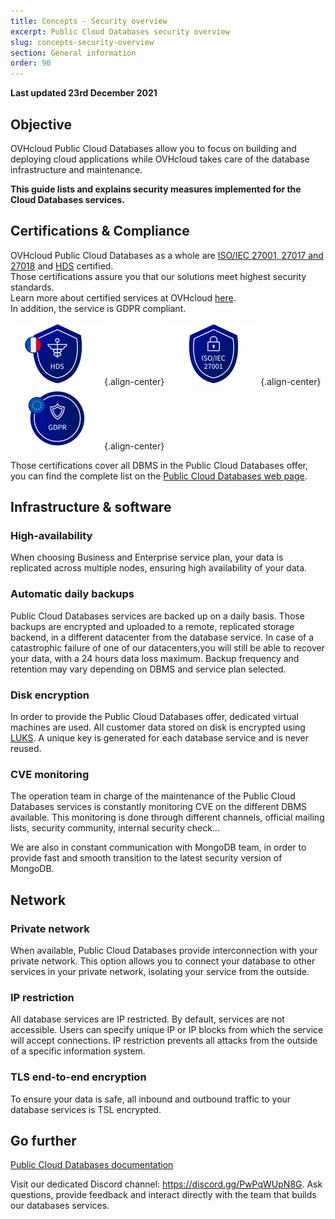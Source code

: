 ```yaml
---
title: Concepts - Security overview
excerpt: Public Cloud Databases security overview
slug: concepts-security-overview
section: General information
order: 90
---
```


**Last updated 23rd December 2021**

## Objective

OVHcloud Public Cloud Databases allow you to focus on building and deploying cloud applications while OVHcloud takes care of the database infrastructure and maintenance.

**This guide lists and explains security measures implemented for the Cloud Databases services.**

## Certifications & Compliance

OVHcloud Public Cloud Databases as a whole are [ISO/IEC 27001, 27017 and 27018](https://www.ovhcloud.com/en-gb/enterprise/certification-conformity/iso-27001-27017-27018/) and [HDS](https://www.ovhcloud.com/en-gb/enterprise/certification-conformity/hds/) certified.<br> Those certifications assure you that our solutions meet highest security standards.<br>Learn more about certified services at OVHcloud [here](https://www.ovhcloud.com/en-gb/enterprise/certification-conformity/).
<br>In addition, the service is GDPR compliant.

![HDS certification badge](images/certificate_badge_hds.png){.align-center}
![ISO certification badge](images/certificate_badge_iso.png){.align-center}
![GDPR compliance badge](images/compliance_badge_gdpr.png){.align-center}

Those certifications cover all DBMS in the Public Cloud Databases offer, you can find the complete list on the [Public Cloud Databases web page](https://www.ovhcloud.com/en-gb/public-cloud/databases/).

## Infrastructure & software

### High-availability

When choosing Business and Enterprise service plan, your data is replicated across multiple nodes, ensuring high availability of your data.

### Automatic daily backups

Public Cloud Databases services are backed up on a daily basis. Those backups are encrypted and uploaded to a remote, replicated storage backend, in a different datacenter from the database service. In case of a catastrophic failure of one of our datacenters,you will still be able to recover your data, with a 24 hours data loss maximum. Backup frequency and retention may vary depending on DBMS and service plan selected.

### Disk encryption

In order to provide the Public Cloud Databases offer, dedicated virtual machines are used. All customer data stored on disk is encrypted using [LUKS](https://en.wikipedia.org/wiki/Linux_Unified_Key_Setup). A unique key is generated for each database service and is never reused.

### CVE monitoring

The operation team in charge of the maintenance of the Public Cloud Databases services is constantly monitoring CVE on the different DBMS available. This monitoring is done through different channels, official mailing lists, security community, internal security check...

We are also in constant communication with MongoDB team, in order to provide fast and smooth transition to the latest security version of MongoDB.

## Network

### Private network

When available, Public Cloud Databases provide interconnection with your private network. This option allows you to connect your database to other services in your private network, isolating your service from the outside.

### IP restriction

All database services are IP restricted. By default, services are not accessible. Users can specify unique IP or IP blocks from which the service will accept connections. IP restriction prevents all attacks from the outside of a specific information system.

### TLS end-to-end encryption

To ensure your data is safe, all inbound and outbound traffic to your database services is TSL encrypted.

## Go further

[Public Cloud Databases documentation](https://docs.ovh.com/gb/en/publiccloud/databases/)

Visit our dedicated Discord channel: <https://discord.gg/PwPqWUpN8G>. Ask questions, provide feedback and interact directly with the team that builds our databases services.
